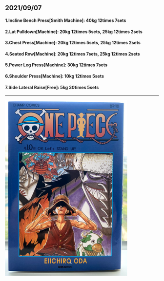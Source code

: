 ## 2021/09/07
#### 1.Incline Bench Press\[Smith Machine\]: 40kg 12times 7sets
#### 2.Lat Pulldown\[Machine\]: 20kg 12times 5sets, 25kg 12times 2sets
#### 3.Chest Press\[Machine\]: 20kg 12times 5sets, 25kg 12times 2sets
#### 4.Seated Row\[Machine\]: 20kg 12times 7sets, 25kg 12times 2sets
#### 5.Power Leg Press\[Machine\]: 30kg 12times 7sets
#### 6.Shoulder Press\[Machine\]: 10kg 12times 5sets
#### 7.Side Lateral Raise\[Free\]: 5kg 30times 5sets


---
<img src='./_resources/__0010.png' width='400px' />
